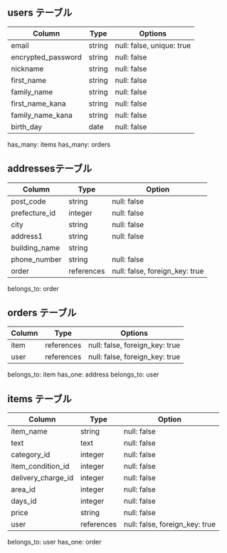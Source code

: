 ## users テーブル

| Column                  | Type    | Options                   |
| ----------------------- | ------- | ------------------------- |
| email                   | string  | null: false, unique: true |
| encrypted_password      | string  | null: false               |
| nickname                | string  | null: false               |
| first_name              | string  | null: false               |
| family_name             | string  | null: false               |
| first_name_kana         | string  | null: false               |
| family_name_kana        | string  | null: false               |
| birth_day               | date    | null: false               |

has_many: items
has_many: orders

## addressesテーブル

| Column        | Type       | Option                         |
| ------------- | ---------- | ------------------------------ |
| post_code     | string     | null: false                    |
| prefecture_id | integer    | null: false                    |
| city          | string     | null: false                    |
| address1      | string     | null: false                    |
| building_name | string     |                                |
| phone_number  | string     | null: false                    |
| order         | references | null: false, foreign_key: true |

belongs_to: order

## orders テーブル

| Column  | Type       | Options                        |
| ------- | ---------- | ------------------------------ |
| item    | references | null: false, foreign_key: true |
| user    | references | null: false, foreign_key: true |

belongs_to: item
has_one: address
belongs_to: user

## items テーブル

| Column             | Type       | Option
| ------------------ | ---------- | ------------------------------ |
| item_name          | string     | null: false                    |
| text               | text       | null: false                    |
| category_id        | integer    | null: false                    |
| item_condition_id  | integer    | null: false                    |
| delivery_charge_id | integer    | null: false                    |
| area_id            | integer    | null: false                    |
| days_id            | integer    | null: false                    |
| price              | string     | null: false                    |
| user               | references | null: false, foreign_key: true |

belongs_to: user
has_one: order